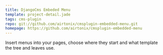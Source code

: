 ```yaml
---
title: DjangoCms Embeded Menu
template: project-detail.jade
tags: cms-plugin
repo: git://github.com/airtonix/cmsplugin-embedded-menu.git
homepage: https://github.com/airtonix/cmsplugin-embedded-menu
---
```


Insert menus into your pages, choose where they start and what template the tree and leaves use.